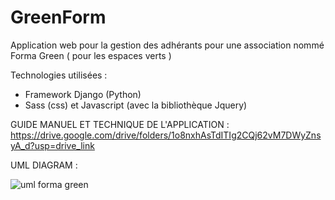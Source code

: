 # GreenForm

Application web pour la gestion des adhérants pour une association nommé Forma Green ( pour les espaces verts )

 Technologies utilisées : 
 - Framework Django (Python)
 - Sass (css) et Javascript (avec la bibliothèque Jquery)

GUIDE MANUEL ET TECHNIQUE DE L'APPLICATION : https://drive.google.com/drive/folders/1o8nxhAsTdITIg2CQj62vM7DWyZnsyA_d?usp=drive_link

UML DIAGRAM : 

![uml forma green](https://github.com/user-attachments/assets/22969e29-9768-4d72-bb9e-06c983b2a22e)
